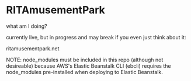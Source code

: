 # RITAmusementPark

what am I doing?

currently live, but in progress and may break if you even just think about it:

ritamusementpark.net

NOTE: node_modules must be included in this repo (although not desireable) because AWS's Elastic Beanstalk CLI (ebcli) requires the node_modules pre-installed when deploying to Elastic Beanstalk.
